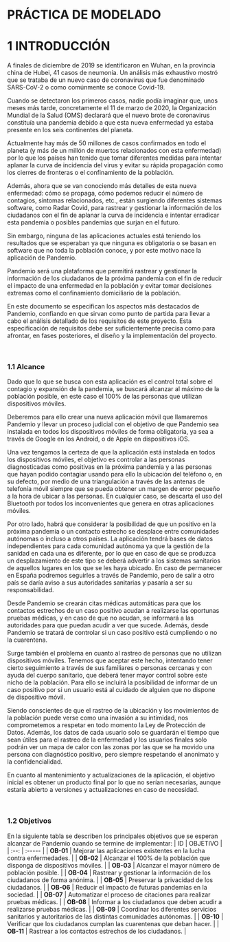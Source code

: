 # PRÁCTICA DE MODELADO
# 1 INTRODUCCIÓN
A finales de diciembre de 2019 se identificaron en Wuhan, en la provincia china de Hubei, 41 casos de neumonía. Un análisis más exhaustivo mostró que se trataba de un nuevo caso de coronavirus que fue denominado SARS-CoV-2 o como comúnmente se conoce Covid-19.

Cuando se detectaron los primeros casos, nadie podía imaginar que, unos meses más tarde, concretamente el 11 de marzo de 2020, la Organización Mundial de la Salud (OMS) declarará que el nuevo brote de coronavirus constituía una pandemia debido a que esta nueva enfermedad ya estaba presente en los seis continentes del planeta.

Actualmente hay más de 50 millones de casos confirmados en todo el planeta (y más de un millón de muertos relacionados con esta enfermedad) por lo que los países han tenido que tomar diferentes medidas para intentar aplanar la curva de incidencia del virus y evitar su rápida propagación como los cierres de fronteras o el confinamiento de la población. 

Además, ahora que se van conociendo más detalles de esta nueva enfermedad: cómo se propaga, cómo podemos reducir el número de contagios, síntomas relacionados, etc., están surgiendo diferentes sistemas software, como Radar Covid, para rastrear y gestionar la información de los ciudadanos con el fin de aplanar la curva de incidencia e intentar erradicar esta pandemia o posibles pandemias que surjan en el futuro. 

Sin embargo, ninguna de las aplicaciones actuales está teniendo los resultados que se esperaban ya que ninguna es obligatoria o se basan en software que no toda la población conoce, y por este motivo nace la aplicación de Pandemio.

Pandemio será una plataforma que permitirá rastrear y gestionar la información de los ciudadanos de la próxima pandemia con el fin de reducir el impacto de una enfermedad en la población y evitar tomar decisiones extremas como el confinamiento domiciliario de la población.

En este documento se especifican los aspectos más destacados de Pandemio, confiando en que sirvan como punto de partida para llevar a cabo el análisis detallado de los requisitos de este proyecto. Esta especificación de requisitos debe ser suficientemente precisa como para afrontar, en fases posteriores, el diseño y la implementación del proyecto.

<br>

### 1.1 Alcance
Dado que lo que se busca con esta aplicación es el control total sobre el contagio y expansión de la pandemia, se buscará alcanzar al máximo de la población posible, en este caso el 100% de las personas que utilizan dispositivos móviles.

Deberemos para ello crear una nueva aplicación móvil que llamaremos Pandemio y llevar un proceso judicial con el objetivo de que Pandemio sea instalada en todos los dispositivos móviles de forma obligatoria, ya sea a través de Google en los Android, o de Apple en dispositivos iOS.

Una vez tengamos la certeza de que la aplicación está instalada en todos los dispositivos móviles, el objetivo es controlar a las personas diagnosticadas como positivas en la próxima pandemia y a las personas que hayan podido contagiar usando para ello la ubicación del teléfono o, en su defecto, por medio de una triangulación a través de las antenas de telefonía móvil siempre que se pueda obtener un margen de error pequeño a la hora de ubicar a las personas. En cualquier caso, se descarta el uso del Bluetooth por todos los inconvenientes que genera en otras aplicaciones móviles.

Por otro lado, habrá que considerar la posibilidad de que un positivo en la próxima pandemia o un contacto estrecho se desplace entre comunidades autónomas o incluso a otros países. La aplicación tendrá bases de datos independientes para cada comunidad autónoma ya que la gestión de la sanidad en cada una es diferente, por lo que en caso de que se produzca un desplazamiento de este tipo se deberá advertir a los sistemas sanitarios de aquellos lugares en los que se les haya ubicado. En caso de permanecer en España podremos seguirles a través de Pandemio, pero de salir a otro país se daría aviso a sus autoridades sanitarias y pasaría a ser su responsabilidad.

Desde Pandemio se crearán citas médicas automáticas para que los contactos estrechos de un caso positivo acudan a realizarse las oportunas pruebas médicas, y en caso de que no acudan, se informará a las autoridades para que puedan acudir a ver que sucede. Además, desde Pandemio se tratará de controlar si un caso positivo está cumpliendo o no la cuarentena.

Surge también el problema en cuanto al rastreo de personas que no utilizan dispositivos móviles. Tenemos que aceptar este hecho, intentando tener cierto seguimiento a través de sus familiares o personas cercanas y con ayuda del cuerpo sanitario, que deberá tener mayor control sobre este nicho de la población. Para ello se incluirá la posibilidad de informar de un caso positivo por si un usuario está al cuidado de alguien que no dispone de dispositivo móvil.

Siendo conscientes de que el rastreo de la ubicación y los movimientos de la población puede verse como una invasión a su intimidad, nos comprometemos a respetar en todo momento la Ley de Protección de Datos. Además, los datos de cada usuario solo se guardarán el tiempo que sean útiles para el rastreo de la enfermedad y los usuarios finales solo podrán ver un mapa de calor con las zonas por las que se ha movido una persona con diagnóstico positivo, pero siempre respetando el anonimato y la confidencialidad.

En cuanto al mantenimiento y actualizaciones de la aplicación, el objetivo inicial es obtener un producto final por lo que no serían necesarias, aunque estaría abierto a versiones y actualizaciones en caso de necesidad.

<br>

### 1.2 Objetivos
En la siguiente tabla se describen los principales objetivos que se esperan alcanzar de Pandemio cuando se termine de implementar:
 | ID | OBJETIVO |
 | :--: | :----- |
 | **OB-01** | Mejorar las aplicaciones existentes en la lucha contra enfermedades. |
 | **OB-02** | Alcanzar el 100% de la población que disponga de dispositivos móviles. |
 | **OB-03** | Alcanzar el mayor número de población posible. |
 | **OB-04** | Rastrear y gestionar la información de los ciudadanos de forma anónima. |
 | **OB-05** | Preservar la privacidad de los ciudadanos. |
 | **OB-06** | Reducir el impacto de futuras pandemias en la sociedad. |
 | **OB-07** | Automatizar el proceso de citaciones para realizar pruebas médicas. |
 | **OB-08** | Informar a los ciudadanos que deben acudir a realizarse pruebas médicas. |
 | **OB-09** | Coordinar los diferentes servicios sanitarios y autoritarios de las distintas comunidades autónomas. |
 | **OB-10** | Verificar que los ciudadanos cumplan las cuarentenas que deban hacer. |
 | **OB-11** | Rastrear a los contactos estrechos de los ciudadanos. |
